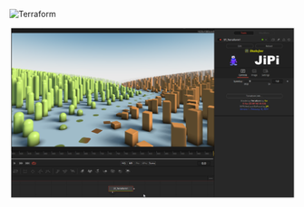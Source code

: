 

<!-- +++ DO NOT REMOVE THIS COMMENT +++ DO NOT ADD OR EDIT ANY TEXT BEFORE THIS LINE +++ IT WOULD BE A REALLY BAD IDEA +++ -->

![Terraform](https://user-images.githubusercontent.com/78935215/154648977-658c0780-f09c-4ef8-8b3e-77ba879eed11.gif)

[![Screenshot](Terraform_screenshot.png)](https://www.shadertoy.com/view/NsdXDs "View on Shadertoy.com")

<!-- +++ DO NOT REMOVE THIS COMMENT +++ DO NOT EDIT ANY TEXT THAT COMES AFTER THIS LINE +++ TRUST ME: JUST DON'T DO IT +++ -->


